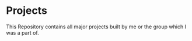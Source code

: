 # Projects
This Repository contains all major projects built by me or the group which I was a part of.
